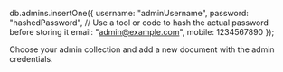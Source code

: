 db.admins.insertOne({
  username: "adminUsername",
  password: "hashedPassword", // Use a tool or code to hash the actual password before storing it
  email: "admin@example.com",
  mobile: 1234567890
});


Choose your admin collection and add a new document with the admin credentials.